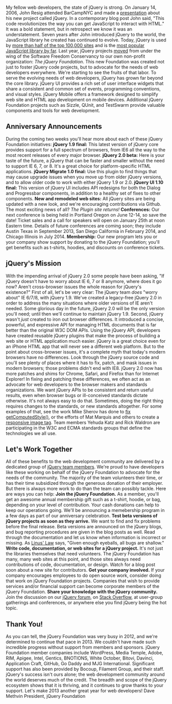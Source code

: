 My fellow web developers, the state of jQuery is strong. On January 14,
2006, John Resig attended BarCampNYC and made a
[presentation](http://ejohn.org/blog/barcampnyc-wrap-up/) about his new
project called jQuery. In a contemporary blog post John said, "This code
revolutionizes the way you can get JavaScript to interact with HTML." It
was a bold statement, but in retrospect we know it was an
understatement. Seven years after John introduced jQuery to the world,
the JavaScript library he created has continued to evolve. Today, jQuery
is used by [more than half of the top 100,000
sites](http://trends.builtwith.com/javascript/jQuery) and is the [most
popular JavaScript library by
far](http://w3techs.com/technologies/history_overview/javascript_library/all/q).
Last year, jQuery projects
[moved](http://blog.jquery.com/2012/03/06/announcing-the-jquery-foundation/)
from under the wing of the Software Freedom Conservancy to our own
non-profit organization: *The jQuery Foundation*. This new Foundation
was created not just to foster jQuery code projects, but to advocate for
the needs of web developers everywhere. We're starting to see the fruits
of that labor. To serve the evolving needs of web developers, jQuery has
grown far beyond the core library. jQuery UI provides a rich set of user
interface widgets that share a consistent and common set of events,
programming conventions, and visual styles. jQuery Mobile offers a
framework designed to simplify web site and HTML app development on
mobile devices. Additional jQuery Foundation projects such as Sizzle,
QUnit, and TestSwarm provide valuable components and tools for web
development.

Anniversary Announcements
-------------------------

During the coming two weeks you'll hear more about each of these jQuery
Foundation initiatives: **jQuery 1.9 final:** This latest version of
jQuery core provides support for a full spectrum of browsers, from IE6
all the way to the most recent releases of every major browser. **jQuery
2.0 beta:** Here is your taste of the future, a jQuery that can be
faster and smaller without the need to support IE 6, 7, or 8. It's a
great choice for platform-specific HTML applications. **jQuery Migrate
1.0 final:** Use this plugin to find things that may cause upgrade
issues when you move up from older jQuery versions, and to allow older
code to work with either jQuery 1.9 or 2.0. **jQuery UI 1.10 final:**
This version of jQuery UI includes API redesigns for both the Dialog and
Progressbar components, in addition to a healthy set of fixes to other
components. **New and remodeled web sites:** All jQuery sites are being
updated with a new look, and we're encouraging contributions via Github.
The most exciting news of all? *The Plugin site returns!*
**Conferences:** Our next conference is being held in Portland Oregon on
June 12-14, so save the date! Ticket sales and a call for speakers will
open on January 25th at noon Eastern time. Details of future conferences
are coming soon; they include Austin Texas in September 2013, San Diego
California in February 2014, and Chicago Illinois in July 2014.
**Membership:** Our new program lets you or your company show support by
donating to the jQuery Foundation; you'll get benefits such as t-shirts,
hoodies, and discounts on conference tickets.

jQuery's Mission
----------------

With the impending arrival of jQuery 2.0 some people have been asking,
"If jQuery doesn't have to worry about IE 6, 7 or 8 anymore, where does
it go now? Aren't cross-browser issues the whole reason for jQuery's
existence?" First of all, let's be very clear: The jQuery team *does*
"worry about" IE 6/7/8, with jQuery 1.9. We've created a legacy-free
jQuery 2.0 in order to address the many situations where older versions
of IE aren't needed. Some glorious day in the future, jQuery 2.0 will be
the only version you'll need; until then we'll continue to maintain
jQuery 1.9. Second, jQuery wasn't *just* created to iron out browser
differences. It introduced a concise, powerful, and expressive API for
managing HTML documents that is far better than the original W3C DOM
APIs. Using the jQuery API, developers have created reusable jQuery
plugins that make the process of building a web site or HTML application
much easier. jQuery is a great choice even for an iPhone HTML app that
will never see a different web platform. But to the point about
cross-browser issues, it's a complete myth that today's modern browsers
have no differences. Look through the jQuery source code and you'll see
plenty of places where it has to fix, patch, and mask issues in modern
browsers; those problems didn't end with IE8. jQuery 2.0 now has more
patches and shims for Chrome, Safari, and Firefox than for Internet
Explorer! In fixing and patching these differences, we often act as an
advocate for web developers to the browser makers and standards
organizations. We want jQuery APIs to be consistent and return useful
results, even when browser bugs or ill-conceived standards dictate
otherwise. It's not always easy to do that. Sometimes, doing the right
thing requires changes to the standards, or new standards altogether.
For some examples of that, see the work Mike Sherov has done to [fix
getComputedStyle()](https://bugs.webkit.org/show_bug.cgi?id=29084), or
the efforts of Mat Marquis and others to create a [responsive image
tag](http://www.alistapart.com/articles/responsive-images-and-web-standards-at-the-turning-point/).
Team members Yehuda Katz and Rick Waldron are participating in the W3C
and ECMA standards groups that define the technologies we all use.

Let's Work Together
-------------------

All of these benefits to the web development community are delivered by
a dedicated group of [jQuery team members](http://jquery.org/team/).
We're proud to have developers like these working on behalf of the
jQuery Foundation to advocate for the needs of the community. The
majority of the team volunteers their time, or has their time subsidized
through the generous donation of their employer. But there is always
more work to do than the team can possibly tackle. Here are ways you can
help: **Join the jQuery Foundation.** As a member, you'll get an awesome
annual membership gift such as a t-shirt, hoodie, or bag, depending on
your level of contribution. Your cash donations can help to keep our
operations going. We'll be announcing a memebership program in a few
days as part of our anniversary celebration. **Test beta versions of
jQuery projects as soon as they arrive.** We want to find and fix
problems before the final release. Beta versions are announced on the
jQuery blogs, and bug reporting procedures are given in the blog posts
as well. Read through the documentation and let us know when information
is incorrect or missing. As [Linus'
Law](http://en.wikipedia.org/wiki/Linus'_Law) says, "Given enough
eyeballs, all bugs are shallow." **Write code, documentation, or web
sites for a jQuery project.** It's not just the libraries themselves
that need volunteers. The jQuery Foundation has many, many web sites at
this point, and those sites always need contributions of code,
documentation, or design. Watch for a blog post soon about a new site
for contributors. **Get your company involved.** If your company
encourages employees to do open source work, consider doing that work on
jQuery Foundation projects. Companies that wish to provide services
and/or financial support can become corporate members of the jQuery
Foundation. **Share your knowledge with the jQuery community.** Join the
discussion on our [jQuery forum](http://forum.jquery.com), on [Stack
Overflow](http://stackoverflow.com/questions/tagged/jquery), at
user-group gatherings and conferences, or anywhere else you find jQuery
being the hot topic.

Thank You!
----------

As you can tell, the jQuery Foundation was very busy in 2012, and we're
determined to continue that pace in 2013. We couldn't have made such
incredible progress without support from members and sponsors. jQuery
Foundation member companies include WordPress, Media Temple, Adobe, RIM,
Apigee, Intel, Gentics, BNOTIONS, White October, Bitovi, Davinci,
Application Craft, GitHub, Go Daddy and MJG International. Significant
support has also been provided by Bocoup, Filament Group, and their
staff. jQuery's success isn't ours alone; the web development community
around the world deserves much of the credit. The breadth and scope of
the jQuery ecosystem shows that it is thriving, and it continues to grow
thanks to your support. Let's make 2013 another great year for web
developers! Dave Methvin President, jQuery Foundation
